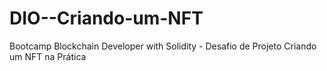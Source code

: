 # DIO--Criando-um-NFT
Bootcamp Blockchain Developer with Solidity - Desafio de Projeto Criando um NFT na Prática
